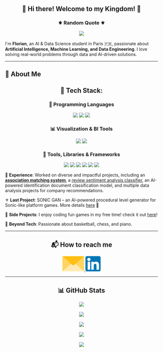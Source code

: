 <h2 align="center">👑 Hi there! Welcome to my Kingdom! 👑</h2>

<h3 align="center">⚜️ Random Quote ⚜️</h3>

<p align="center">
  <img src="https://quotes-github-readme.vercel.app/api?type=horizontal&theme=radical" />
</p>

I'm **Florian**, an AI & Data Science student in Paris 🇫🇷, passionate about **Artificial Intelligence, Machine Learning, and Data Engineering**. I love solving real-world problems through data and AI-driven solutions.
____

## 🚀 About Me

<h2 align="center">🤖 Tech Stack:</h2>

<h3 align="center">🧠 Programming Languages</h3>
<p align="center">
  <img src="https://img.shields.io/badge/Python-3776AB?style=for-the-badge&logo=python&logoColor=white" />
  <img src="https://img.shields.io/badge/R-276DC3?style=for-the-badge&logo=r&logoColor=white" />
  <img src="https://img.shields.io/badge/SQL-025E8C?style=for-the-badge&logo=sqlite&logoColor=white" />
</p>

<h3 align="center">📊 Visualization & BI Tools</h3>
<p align="center">
  <img src="https://img.shields.io/badge/Power%20BI-F2C811?style=for-the-badge&logo=powerbi&logoColor=black" />
  <img src="https://img.shields.io/badge/Tableau-E97627?style=for-the-badge&logo=tableau&logoColor=white" />
</p>

<h3 align="center">🧰 Tools, Libraries & Frameworks</h3>
<p align="center">
  <img src="https://img.shields.io/badge/Pandas-150458?style=for-the-badge&logo=pandas&logoColor=white" />
  <img src="https://img.shields.io/badge/NumPy-013243?style=for-the-badge&logo=numpy&logoColor=white" />
  <img src="https://img.shields.io/badge/Scikit--Learn-F7931E?style=for-the-badge&logo=scikit-learn&logoColor=white" />
  <img src="https://img.shields.io/badge/TensorFlow-FF6F00?style=for-the-badge&logo=tensorflow&logoColor=white" />
  <img src="https://img.shields.io/badge/Web%20Scraping-FFD700?style=for-the-badge&logo=web-scraper&logoColor=black" />
  <img src="https://img.shields.io/badge/Unity-000000?style=for-the-badge&logo=unity&logoColor=white" />
</p>

💪 **Experience**:  Worked on diverse and impactful projects, including an **[association matching system](https://github.com/Kingflow-23/Association-matching)**, a [review sentiment analysis classifier](https://github.com/Kingflow-23/Sentiment-Analysis-project), an AI-powered identification document classification model, and multiple data analysis projects for company recommendations.

⚜️ **Last Project**: SONIC GAN – an AI-powered procedural level generator for Sonic-like platform games. More details [here](https://github.com/vsx23733/SONIC-GAN) 🚀

🎰 **Side Projects**: I enjoy coding fun games in my free time! check it out [here](https://github.com/Kingflow-23/Funny-Games)!

🎵 **Beyond Tech**: Passionate about basketball, chess, and piano.
___ 

<h2 align="center">📬 How to reach me</h2>

<p align="center">
  <a href="mailto:florian.l.d.hounkpatin@gmail.com">
    <img src="assets/envelope.png" height="50px" />
  </a>
  <a href="https://www.linkedin.com/in/florian-hounkpatin/">
    <img src="assets/linkedin.png" height="50px" />
  </a>
</p>

___

<h2 align="center">📊 GitHub Stats</h2>

<p align="center">
  <img src="https://komarev.com/ghpvc/?username=Kingflow-23&color=blue&style=flat" />
</p>

<p align="center">
  <img src="https://github-profile-trophy.vercel.app/?username=Kingflow-23&theme=radical&no-frame=true&margin-w=5" />
</p>

<p align="center">
  <img src="https://nirzak-streak-stats.vercel.app/?user=Kingflow-23&theme=radical&hide_border=False&cache_seconds=3600" />
</p>

<p align="center">
  <img src="https://github-readme-stats.vercel.app/api?username=Kingflow-23&show_icons=true&theme=radical&cache_seconds=3600" />
</p>

<p align="center">
  <img src="https://github-readme-stats.vercel.app/api/top-langs/?username=Kingflow-23&layout=compact&theme=radical&cache_seconds=3600" />
</p>
